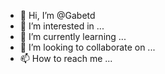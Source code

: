 - 👋 Hi, I’m @Gabetd
- 👀 I’m interested in ...
- 🌱 I’m currently learning ...
- 💞️ I’m looking to collaborate on ...
- 📫 How to reach me ...

<!---
Gabetd/Gabetd is a ✨ special ✨ repository because its `README.md` (this file) appears on your GitHub profile.
You can click the Preview link to take a look at your changes.
--->
